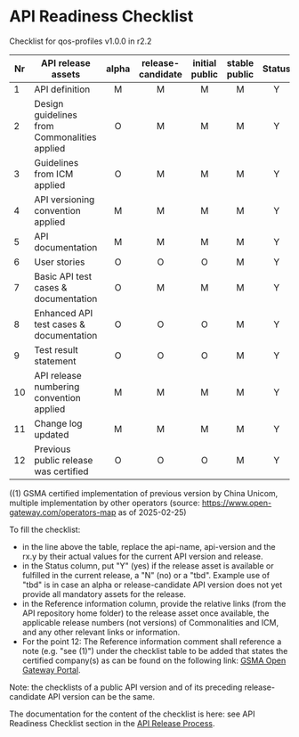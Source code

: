 # API Readiness Checklist

Checklist for qos-profiles v1.0.0 in r2.2

| Nr | API release assets  | alpha | release-candidate |  initial<br>public | stable<br> public | Status | Reference information |
|----|----------------------------------------------|:-----:|:-----------------:|:-------:|:------:|:----:|----|
|  1 | API definition                               |   M   |         M         |    M    |    M   |  Y   | [/code/API_definitions/qos-profiles.yaml](/code/API_definitions/qos-profiles.yaml) |
|  2 | Design guidelines from Commonalities applied |   O   |         M         |    M    |    M   |  Y   | [r2.3](https://github.com/camaraproject/Commonalities/releases/tag/r2.3)     |
|  3 | Guidelines from ICM applied                  |   O   |         M         |    M    |    M   |  Y   | [r2.3](https://github.com/camaraproject/IdentityAndConsentManagement/releases/tag/r2.3)     |
|  4 | API versioning convention applied            |   M   |         M         |    M    |    M   |  Y   |      |
|  5 | API documentation                            |   M   |         M         |    M    |    M   |  Y   | inline within YAML |
|  6 | User stories                                 |   O   |         O         |    O    |    M   |  Y   | [/documentation/API_documentation/QoSProfile_User_Story.md](/documentation/API_documentation/QoSProfile_User_Story.md) |
|  7 | Basic API test cases & documentation         |   O   |         M         |    M    |    M   |  Y   | [/code/Test_definitions](/code/Test_definitions) |
|  8 | Enhanced API test cases & documentation      |   O   |         O         |    O    |    M   |  Y   | [/code/Test_definitions](/code/Test_definitions) |
|  9 | Test result statement                        |   O   |         O         |    O    |    M   |  Y   |  see [issue #418](https://github.com/camaraproject/QualityOnDemand/issues/418)    |
| 10 | API release numbering convention applied     |   M   |         M         |    M    |    M   |  Y   |      |
| 11 | Change log updated                           |   M   |         M         |    M    |    M   |  Y   | [/CHANGELOG.md](/CHANGELOG.md) |
| 12 | Previous public release was certified        |   O   |         O         |    O    |    M   |  Y   | see (1) |

((1) GSMA certified implementation of previous version by China Unicom, multiple implementation by other operators  (source: https://www.open-gateway.com/operators-map as of 2025-02-25) 

To fill the checklist:
- in the line above the table, replace the api-name, api-version and the rx.y by their actual values for the current API version and release.
- in the Status column, put "Y" (yes) if the release asset is available or fulfilled in the current release, a "N" (no) or a "tbd". Example use of "tbd" is in case an alpha or release-candidate API version does not yet provide all mandatory assets for the release.
- in the Reference information column, provide the relative links (from the API repository home folder) to the release asset once available, the applicable release numbers (not versions) of Commonalities and ICM, and any other relevant links or information.
- For the point 12: The Reference information comment shall reference a note (e.g. "see (1)") under the checklist table to be added that states the certified company(s) as can be found on the following link: [GSMA Open Gateway Portal](https://open-gateway.gsma.com/).

Note: the checklists of a public API version and of its preceding release-candidate API version can be the same.

The documentation for the content of the checklist is here: see API Readiness Checklist section in the [API Release Process](https://lf-camaraproject.atlassian.net/wiki/x/jine).
